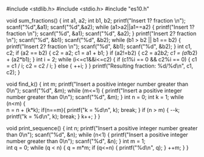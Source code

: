 #include <stdlib.h>
#include <stdio.h>
#include "es10.h"


void sum_fractions() {
	int a1, a2;
	int b1, b2;
	printf("Insert 1? fraction \n");
	scanf("%d",&a1);
	scanf("%d",&a2);
	while (a1>a2||a1==a2)
	{
		printf("Insert 1? fraction \n");
		scanf("%d", &a1);
		scanf("%d", &a2);
	}
	printf("Insert 2? fraction \n");
	scanf("%d", &b1);
	scanf("%d", &b2);
	while (b1 > b2 || b1 == b2)
	{
		printf("Insert 2? fraction \n");
		scanf("%d", &b1);
		scanf("%d", &b2);
	}
	int c1, c2;
	if (a2 == b2) {
		c2 = a2;
		c1 = a1 + b1;
	}
	if (a2!=b2) {
		c2 = a2*b2;
		c1 = (a1*b2) + (a2*b1);
	      }
	int i = 2;
	while (i<=c1&&i<=c2)
	{
		if (c1%i == 0 && c2%i == 0)
		{
			c1 = c1 / i;
			c2 = c2 / i;
		}
		else
		{
			++i;
		}
	}
	printf("Resulting fraction: %d/%d\n", c1, c2);
}

void find_k() {
	int m;
	printf("Insert a positive integer number greater than 0\n");
	scanf("%d", &m);
	while (m<=1)
	{
		printf("Insert a positive integer number greater than 0\n");
		scanf("%d", &m);
	}
	int n = 0;
	int k = 1;
	while (n<m)
	{   
		n = n + (k*k);
		if(n==m){
			printf("k = %d\n", k);
			break;
		}
		if (n > m) {
			--k;
			printf("k = %d\n", k);
			break;
		}
		k++;
	}
}

void print_sequence() {
	int n;
	printf("Insert a positive integer number greater than 0\n");
	scanf("%d", &n);
	while (n<1)
	{
		printf("Insert a positive integer number greater than 0\n");
		scanf("%d", &n);
	}
	int m = 1;	
	int q = 0;
	while (q < n) {
		q = m*m;
		if (q<=n)
		  { printf("%d\n", q); }
		++m;
	}
}

